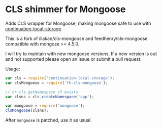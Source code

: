 # CLS shimmer for Mongoose

Adds CLS wrapper for Mongoose, making mongoose safe to use with [continuation-local-storage](https://github.com/othiym23/node-continuation-local-storage).

This is a fork of iliakan/cls-mongoose and feedhenry/cls-mongoose compatible with mongose >= 4.5.0.

I will try to maintain with new mongoose versions. If a new version is out and not supported please open an issue or submit a pull request.

Usage:

```js
var cls = require('continuation-local-storage');
var clsMongoose = require('fh-cls-mongoose');

// or cls.getNamespace if exists
var clsns = cls.createNamespace('app');

var mongoose = require('mongoose');
clsMongoose(clsns);
```

After `mongoose` is patched, use it as usual.
